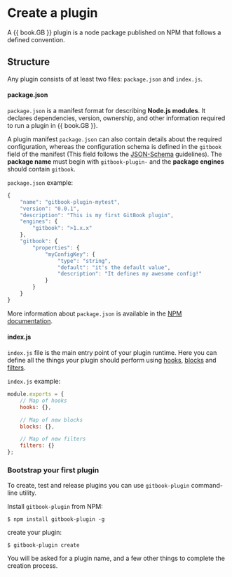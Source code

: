 
# Create a plugin

A {{ book.GB }} plugin is a node package published on NPM that follows a defined convention.

## Structure

Any plugin consists of at least two files: `package.json` and `index.js`.

#### package.json

`package.json` is a manifest format for describing **Node.js modules**. It declares dependencies, version, ownership, and other information required to run a plugin in {{ book.GB }}. 

A plugin manifest `package.json` can also contain details about the required configuration, whereas the configuration schema is defined in the `gitbook` field of the manifest (This field follows the [JSON-Schema](http://json-schema.org) guidelines). The **package name** must begin with `gitbook-plugin-` and the **package engines** should contain `gitbook`.

`package.json` example:

```js
{
    "name": "gitbook-plugin-mytest",
    "version": "0.0.1",
    "description": "This is my first GitBook plugin",
    "engines": {
        "gitbook": ">1.x.x"
    },
    "gitbook": {
        "properties": {
            "myConfigKey": {
                "type": "string",
                "default": "it's the default value",
                "description": "It defines my awesome config!"
            }
        }
    }
}
```

More information about `package.json` is available in the [NPM documentation](https://docs.npmjs.com/files/package.json).

#### index.js

`index.js` file is the main entry point of your plugin runtime. Here you can define all the things your plugin should perform using [hooks](hooks.md), [blocks](blocks.md) and [filters](filters.md). 

`index.js` example:

```js
module.exports = {
    // Map of hooks
    hooks: {},

    // Map of new blocks
    blocks: {},

    // Map of new filters
    filters: {}
};
```

### Bootstrap your first plugin

To create, test and release plugins you can use `gitbook-plugin` command-line utility.

Install `gitbook-plugin` from NPM:

```
$ npm install gitbook-plugin -g
```

create your plugin:

```
$ gitbook-plugin create
```

You will be asked for a plugin name, and a few other things to complete the creation process.